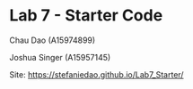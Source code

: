 # Lab 7 - Starter Code
Chau Dao (A15974899)

Joshua Singer (A15957145)

Site: https://stefaniedao.github.io/Lab7_Starter/
